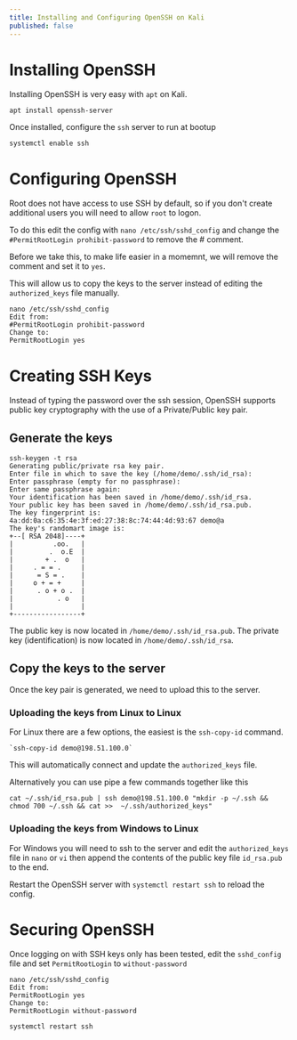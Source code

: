 ```yaml
---
title: Installing and Configuring OpenSSH on Kali
published: false
---
```


# Installing OpenSSH
Installing OpenSSH is very easy with `apt` on Kali.

`apt install openssh-server`

Once installed, configure the `ssh` server to run at bootup

`systemctl enable ssh`

# Configuring OpenSSH
Root does not have access to use SSH by default, so if you don't create additional users you will need to allow `root` to logon. 

To do this edit the config with `nano /etc/ssh/sshd_config` and change the `#PermitRootLogin prohibit-password` to remove the # comment.

Before we take this, to make life easier in a momemnt, we will remove the comment and set it to `yes`.

This will allow us to copy the keys to the server instead of editing the `authorized_keys` file manually.

```
nano /etc/ssh/sshd_config
Edit from:
#PermitRootLogin prohibit-password
Change to:
PermitRootLogin yes
```
# Creating SSH Keys

Instead of typing the password over the ssh session, OpenSSH supports public key cryptography with the use of a Private/Public key pair.

## Generate the keys
```
ssh-keygen -t rsa
Generating public/private rsa key pair.
Enter file in which to save the key (/home/demo/.ssh/id_rsa): 
Enter passphrase (empty for no passphrase): 
Enter same passphrase again: 
Your identification has been saved in /home/demo/.ssh/id_rsa.
Your public key has been saved in /home/demo/.ssh/id_rsa.pub.
The key fingerprint is:
4a:dd:0a:c6:35:4e:3f:ed:27:38:8c:74:44:4d:93:67 demo@a
The key's randomart image is:
+--[ RSA 2048]----+
|          .oo.   |
|         .  o.E  |
|        + .  o   |
|     . = = .     |
|      = S = .    |
|     o + = +     |
|      . o + o .  |
|           . o   |
|                 |
+-----------------+
```
The public key is now located in `/home/demo/.ssh/id_rsa.pub`. The private key (identification) is now located in `/home/demo/.ssh/id_rsa`. 

## Copy the keys to the server
Once the key pair is generated, we need to upload this to the server.

### Uploading the keys from Linux to Linux
For Linux there are a few options, the easiest is the `ssh-copy-id` command. 

    `ssh-copy-id demo@198.51.100.0`

This will automatically connect and update the `authorized_keys` file.

Alternatively you can use pipe a few commands together like this

`cat ~/.ssh/id_rsa.pub | ssh demo@198.51.100.0 "mkdir -p ~/.ssh && chmod 700 ~/.ssh && cat >>  ~/.ssh/authorized_keys"`

### Uploading the keys from Windows to Linux
For Windows you will need to ssh to the server and edit the `authorized_keys` file in `nano` or `vi` then append the contents of the public key file `id_rsa.pub` to the end.

Restart the OpenSSH server with `systemctl restart ssh` to reload the config.

# Securing OpenSSH
Once logging on with SSH keys only has been tested, edit the `sshd_config` file and set `PermitRootLogin` to `without-password`

```
nano /etc/ssh/sshd_config
Edit from:
PermitRootLogin yes
Change to:
PermitRootLogin without-password
```

`systemctl restart ssh`

